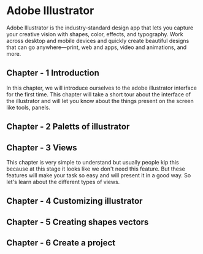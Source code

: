 # Adobe Illustrator 
Adobe Illustrator is the industry-standard design app that lets you capture your creative vision with shapes, color, effects, and typography. Work across desktop and mobile devices and quickly create beautiful designs that can go anywhere—print, web and apps, video and animations, and more.

## Chapter - 1 Introduction
In this chapter, we will introduce ourselves to the adobe illustrator interface for the first time. This chapter will take a short tour about the interface of the illustrator and will let you know about the things present on the screen like tools, panels.
## Chapter - 2 Paletts of illustrator
## Chapter - 3 Views
This chapter is very simple to understand but usually people kip this because at this stage it looks like we don't need this feature. But these features will make your task so easy and will present it in a good way. So let's learn about the different types of views.
## Chapter - 4 Customizing illustrator
## Chapter - 5 Creating shapes vectors
## Chapter - 6 Create a project